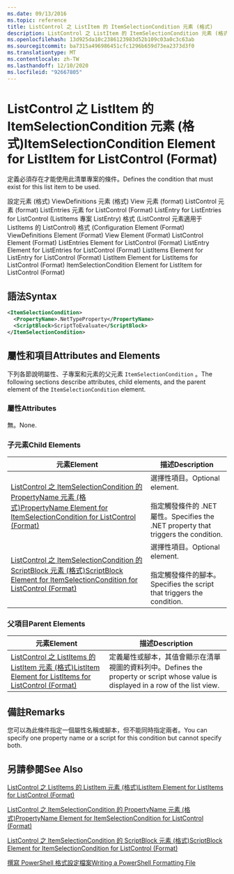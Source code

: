```yaml
---
ms.date: 09/13/2016
ms.topic: reference
title: ListControl 之 ListItem 的 ItemSelectionCondition 元素 (格式)
description: ListControl 之 ListItem 的 ItemSelectionCondition 元素 (格式)
ms.openlocfilehash: 13d925da10c2386123983d52b109c03a0c3c63ab
ms.sourcegitcommit: ba7315a496986451cfc1296b659d73ea2373d3f0
ms.translationtype: MT
ms.contentlocale: zh-TW
ms.lasthandoff: 12/10/2020
ms.locfileid: "92667805"
---
```

# <a name="itemselectioncondition-element-for-listitem-for-listcontrol-format"></a><span data-ttu-id="855d6-103">ListControl 之 ListItem 的 ItemSelectionCondition 元素 (格式)</span><span class="sxs-lookup"><span data-stu-id="855d6-103">ItemSelectionCondition Element for ListItem for ListControl (Format)</span></span>

<span data-ttu-id="855d6-104">定義必須存在才能使用此清單專案的條件。</span><span class="sxs-lookup"><span data-stu-id="855d6-104">Defines the condition that must exist for this list item to be used.</span></span>

<span data-ttu-id="855d6-105">設定元素 (格式) ViewDefinitions 元素 (格式) View 元素 (format) ListControl 元素 (format) ListEntries 元素 for ListControl (Format) ListEntry for ListEntries for ListControl (ListItems 專案 ListEntry) 格式 (ListControl 元素適用于 ListItems 的 ListControl) 格式 (</span><span class="sxs-lookup"><span data-stu-id="855d6-105">Configuration Element (Format) ViewDefinitions Element (Format) View Element (Format) ListControl Element (Format) ListEntries Element for ListControl (Format) ListEntry Element for ListEntries for ListControl (Format) ListItems Element for ListEntry for ListControl (Format) ListItem Element for ListItems for ListControl (Format) ItemSelectionCondition Element for ListItem for ListControl (Format)</span></span>

## <a name="syntax"></a><span data-ttu-id="855d6-106">語法</span><span class="sxs-lookup"><span data-stu-id="855d6-106">Syntax</span></span>

```xml
<ItemSelectionCondition>
  <PropertyName>.NetTypeProperty</PropertyName>
  <ScriptBlock>ScriptToEvaluate</ScriptBlock>
</ItemSelectionCondition>
```

## <a name="attributes-and-elements"></a><span data-ttu-id="855d6-107">屬性和項目</span><span class="sxs-lookup"><span data-stu-id="855d6-107">Attributes and Elements</span></span>

<span data-ttu-id="855d6-108">下列各節說明屬性、子專案和元素的父元素 `ItemSelectionCondition` 。</span><span class="sxs-lookup"><span data-stu-id="855d6-108">The following sections describe attributes, child elements, and the parent element of the `ItemSelectionCondition` element.</span></span>

### <a name="attributes"></a><span data-ttu-id="855d6-109">屬性</span><span class="sxs-lookup"><span data-stu-id="855d6-109">Attributes</span></span>

<span data-ttu-id="855d6-110">無。</span><span class="sxs-lookup"><span data-stu-id="855d6-110">None.</span></span>

### <a name="child-elements"></a><span data-ttu-id="855d6-111">子元素</span><span class="sxs-lookup"><span data-stu-id="855d6-111">Child Elements</span></span>

|<span data-ttu-id="855d6-112">元素</span><span class="sxs-lookup"><span data-stu-id="855d6-112">Element</span></span>|<span data-ttu-id="855d6-113">描述</span><span class="sxs-lookup"><span data-stu-id="855d6-113">Description</span></span>|
|-------------|-----------------|
|[<span data-ttu-id="855d6-114">ListControl 之 ItemSelectionCondition 的 PropertyName 元素 (格式)</span><span class="sxs-lookup"><span data-stu-id="855d6-114">PropertyName Element for ItemSelectionCondition for ListControl (Format)</span></span>](./propertyname-element-for-itemselectioncondition-for-listcontrol-format.md)|<span data-ttu-id="855d6-115">選擇性項目。</span><span class="sxs-lookup"><span data-stu-id="855d6-115">Optional element.</span></span><br /><br /> <span data-ttu-id="855d6-116">指定觸發條件的 .NET 屬性。</span><span class="sxs-lookup"><span data-stu-id="855d6-116">Specifies the .NET property that triggers the condition.</span></span>|
|[<span data-ttu-id="855d6-117">ListControl 之 ItemSelectionCondition 的 ScriptBlock 元素 (格式)</span><span class="sxs-lookup"><span data-stu-id="855d6-117">ScriptBlock Element for ItemSelectionCondition for ListControl (Format)</span></span>](./scriptblock-element-for-itemselectioncondition-for-listcontrol-format.md)|<span data-ttu-id="855d6-118">選擇性項目。</span><span class="sxs-lookup"><span data-stu-id="855d6-118">Optional element.</span></span><br /><br /> <span data-ttu-id="855d6-119">指定觸發條件的腳本。</span><span class="sxs-lookup"><span data-stu-id="855d6-119">Specifies the script that triggers the condition.</span></span>|

### <a name="parent-elements"></a><span data-ttu-id="855d6-120">父項目</span><span class="sxs-lookup"><span data-stu-id="855d6-120">Parent Elements</span></span>

|<span data-ttu-id="855d6-121">元素</span><span class="sxs-lookup"><span data-stu-id="855d6-121">Element</span></span>|<span data-ttu-id="855d6-122">描述</span><span class="sxs-lookup"><span data-stu-id="855d6-122">Description</span></span>|
|-------------|-----------------|
|[<span data-ttu-id="855d6-123">ListControl 之 ListItems 的 ListItem 元素 (格式)</span><span class="sxs-lookup"><span data-stu-id="855d6-123">ListItem Element for ListItems for ListControl (Format)</span></span>](./listitem-element-for-listitems-for-listcontrol-format.md)|<span data-ttu-id="855d6-124">定義屬性或腳本，其值會顯示在清單視圖的資料列中。</span><span class="sxs-lookup"><span data-stu-id="855d6-124">Defines the property or script whose value is displayed in a row of the list view.</span></span>|

## <a name="remarks"></a><span data-ttu-id="855d6-125">備註</span><span class="sxs-lookup"><span data-stu-id="855d6-125">Remarks</span></span>

<span data-ttu-id="855d6-126">您可以為此條件指定一個屬性名稱或腳本，但不能同時指定兩者。</span><span class="sxs-lookup"><span data-stu-id="855d6-126">You can specify one property name or a script for this condition but cannot specify both.</span></span>

## <a name="see-also"></a><span data-ttu-id="855d6-127">另請參閱</span><span class="sxs-lookup"><span data-stu-id="855d6-127">See Also</span></span>

[<span data-ttu-id="855d6-128">ListControl 之 ListItems 的 ListItem 元素 (格式)</span><span class="sxs-lookup"><span data-stu-id="855d6-128">ListItem Element for ListItems for ListControl (Format)</span></span>](./listitem-element-for-listitems-for-listcontrol-format.md)

[<span data-ttu-id="855d6-129">ListControl 之 ItemSelectionCondition 的 PropertyName 元素 (格式)</span><span class="sxs-lookup"><span data-stu-id="855d6-129">PropertyName Element for ItemSelectionCondition for ListControl (Format)</span></span>](./propertyname-element-for-itemselectioncondition-for-listcontrol-format.md)

[<span data-ttu-id="855d6-130">ListControl 之 ItemSelectionCondition 的 ScriptBlock 元素 (格式)</span><span class="sxs-lookup"><span data-stu-id="855d6-130">ScriptBlock Element for ItemSelectionCondition for ListControl (Format)</span></span>](./scriptblock-element-for-itemselectioncondition-for-listcontrol-format.md)

[<span data-ttu-id="855d6-131">撰寫 PowerShell 格式設定檔案</span><span class="sxs-lookup"><span data-stu-id="855d6-131">Writing a PowerShell Formatting File</span></span>](./writing-a-powershell-formatting-file.md)

